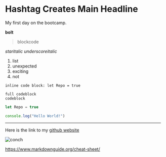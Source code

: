 # Hashtag Creates Main Headline
My first day on the bootcamp.

**bolt**
> blockcode

*staritalic*
_underscoreitalic_

1. list
2. unexpected
3. exciting
4. not

`inline code block: let Repo = true `

``` codeblock
full codeblock
codeblock
```

```javascript
let Repo = true
```

```javascript
console.log("Hello World!")
```
---

Here is the link to my [github website](https://github.com/henkegithub)

![conch](https://haidakhandisamaj.in/assets/uploads/product/IMG-1662380656.jpg)

https://www.markdownguide.org/cheat-sheet/
